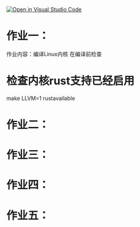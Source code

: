 [![Open in Visual Studio Code](https://classroom.github.com/assets/open-in-vscode-718a45dd9cf7e7f842a935f5ebbe5719a5e09af4491e668f4dbf3b35d5cca122.svg)](https://classroom.github.com/online_ide?assignment_repo_id=12747056&assignment_repo_type=AssignmentRepo)

# 作业一：
作业内容：编译Linux内核
在编译前检查
# 检查内核rust支持已经启用
make LLVM=1 rustavailable


# 作业二：
# 作业三：
# 作业四：
# 作业五：
